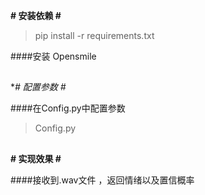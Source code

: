 **# 安装依赖 #**

> pip install -r requirements.txt

####安装 Opensmile
##
**# 配置参数 #*

####在Config.py中配置参数
> Config.py
##
**# 实现效果 #**

####接收到.wav文件 ，返回情绪以及置信概率
